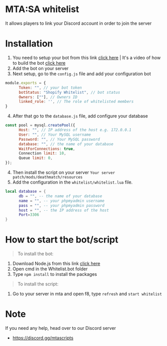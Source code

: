 # MTA:SA whitelist

It allows players to link your Discord account in order to join the server

# Installation

1. You need to setup your bot from this link [click here](https://discord.com/developers/applications) | It's a video of how to build the bot [click here](https://www.youtube.com/watch?v=GvK-ZigEV4Q)
2. Add the bot on your server
3. Next setup, go to the `config.js` file and add your configuration bot

```js
module.exports = {
      Token: "", // your bot token
      botStatus: "Shopify Whitelist", // bot status
      Owners: [""], // Owners ID
      linked_role: '', // The role of whitelisted members
}
```

4. After that go to the `database.js` file, add configure your database

```js
const pool = mysql.createPool({
      Host: "", // IP address of the host e.g. 172.0.0.1
      User: "", // Your MySQL username
      Password: "", // Your MySQL password
      database: "", // the name of your database
      WaitForConnections: true,
      Connection limit: 10,
      Queue limit: 0,
});
```

4. Then install the script on your server `Your server patch/mods/deathmatch/resources`
5. Add the configuration in the `whitelist/whitelist.lua` file.

```lua
local database = {
      db = "", -- the name of your database
      name = "", -- your phpmyadmin username
      pass = "", -- your phpmyadmin password
      host = "", -- the IP address of the host
      Port=3306
}
```

# How to start the bot/script

> To install the bot:

1. Download Node.js from this link [click here](https://nodejs.org/en)
2. Open cmd in the Whitelist.bot folder
3. Type `npm install` to install the packages

> To install the script:
1. Go to your server in mta and open f8, type `refresh` and `start whitelist`

# Note

If you need any help, head over to our Discord server
- https://discord.gg/mtascripts
